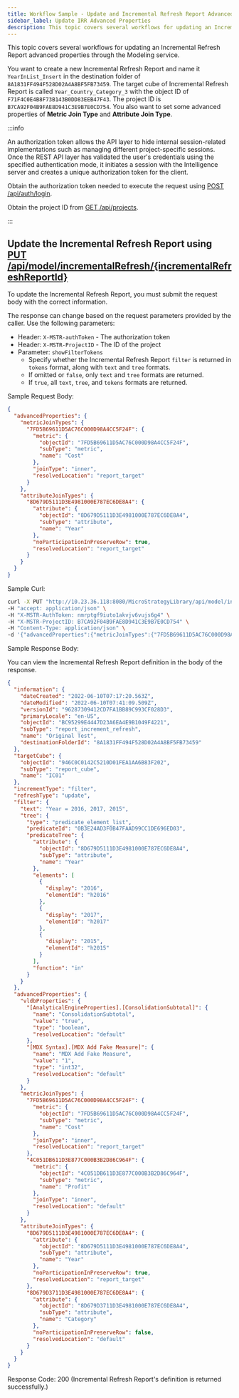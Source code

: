 ```yaml
---
title: Workflow Sample - Update and Incremental Refresh Report Advanced Properties
sidebar_label: Update IRR Advanced Properties
description: This topic covers several workflows for updating an Incremental Refresh Report advanced properties through the Modeling service.
---
```


This topic covers several workflows for updating an Incremental Refresh Report advanced properties through the Modeling service.

You want to create a new Incremental Refresh Report and name it `YearInList_Insert` in the destination folder of `8A1831FF494F528D02A4A8BF5FB73459`. The target cube of Incremental Refresh Report is called `Year_Country_Category_3` with the object ID of `F71F4C0E4B8F73B143B0DD83EEB47F43`. The project ID is `B7CA92F04B9FAE8D941C3E9B7E0CD754`. You also want to set some advanced properties of **Metric Join Type** and **Attribute Join Type**.

:::info

An authorization token allows the API layer to hide internal session-related implementations such as managing different project-specific sessions. Once the REST API layer has validated the user's credentials using the specified authentication mode, it initiates a session with the Intelligence server and creates a unique authorization token for the client.

Obtain the authorization token needed to execute the request using [POST /api/auth/login](https://demo.microstrategy.com/MicroStrategyLibrary/api-docs/index.html#/Authentication/postLogin).

Obtain the project ID from [GET /api/projects](https://demo.microstrategy.com/MicroStrategyLibrary/api-docs/index.html#/Projects/getProjects_1).

:::

## Update the Incremental Refresh Report using [PUT /api/model/incrementalRefresh/{incrementalRefreshReportId}](https://demo.microstrategy.com/MicroStrategyLibrary/api-docs/index.html#/Cubes/put_api_model_incrementalRefresh__incrementalRefreshReportId_)

To update the Incremental Refresh Report, you must submit the request body with the correct information.

The response can change based on the request parameters provided by the caller. Use the following parameters:

- Header: `X-MSTR-authToken` - The authorization token
- Header: `X-MSTR-ProjectID` - The ID of the project
- Parameter: `showFilterTokens`
  - Specify whether the Incremental Refresh Report `filter` is returned in `tokens` format, along with `text` and `tree` formats.
  - If omitted or `false`, only `text` and `tree` formats are returned.
  - If `true`, all `text`, `tree`, and `tokens` formats are returned.

Sample Request Body:

```json
{
  "advancedProperties": {
    "metricJoinTypes": {
      "7FD5B69611D5AC76C000D98A4CC5F24F": {
        "metric": {
          "objectId": "7FD5B69611D5AC76C000D98A4CC5F24F",
          "subType": "metric",
          "name": "Cost"
        },
        "joinType": "inner",
        "resolvedLocation": "report_target"
      }
    },
    "attributeJoinTypes": {
      "8D679D5111D3E4981000E787EC6DE8A4": {
        "attribute": {
          "objectId": "8D679D5111D3E4981000E787EC6DE8A4",
          "subType": "attribute",
          "name": "Year"
        },
        "noParticipationInPreserveRow": true,
        "resolvedLocation": "report_target"
      }
    }
  }
}
```

Sample Curl:

```bash
curl -X PUT "http://10.23.36.118:8080/MicroStrategyLibrary/api/model/incrementalRefresh/BC95299E4447D23A6EA4E9B1049F4221?showAdvancedProperties=true" \
-H "accept: application/json" \
-H "X-MSTR-AuthToken: nmrptgf9iuto1akvjv6vujs6g4" \
-H "X-MSTR-ProjectID: B7CA92F04B9FAE8D941C3E9B7E0CD754" \
-H "Content-Type: application/json" \
-d '{"advancedProperties":{"metricJoinTypes":{"7FD5B69611D5AC76C000D98A4CC5F24F":{"metric":{"objectId":"7FD5B69611D5AC76C000D98A4CC5F24F","subType":"metric","name":"Cost"},"joinType":"inner","resolvedLocation":"report_target"}},"attributeJoinTypes":{"8D679D5111D3E4981000E787EC6DE8A4":{"attribute":{"objectId":"8D679D5111D3E4981000E787EC6DE8A4","subType":"attribute","name":"Year"},"noParticipationInPreserveRow":true,"resolvedLocation":"report_target"}}}}'
```

Sample Response Body:

You can view the Incremental Refresh Report definition in the body of the response.

```json
{
  "information": {
    "dateCreated": "2022-06-10T07:17:20.563Z",
    "dateModified": "2022-06-10T07:41:09.509Z",
    "versionId": "96287309412CD7FA1BB89C993CF028D3",
    "primaryLocale": "en-US",
    "objectId": "BC95299E4447D23A6EA4E9B1049F4221",
    "subType": "report_increment_refresh",
    "name": "Original Test",
    "destinationFolderId": "8A1831FF494F528D02A4A8BF5FB73459"
  },
  "targetCube": {
    "objectId": "946C0C0142C5210D01FEA1AA6B83F202",
    "subType": "report_cube",
    "name": "IC01"
  },
  "incrementType": "filter",
  "refreshType": "update",
  "filter": {
    "text": "Year = 2016, 2017, 2015",
    "tree": {
      "type": "predicate_element_list",
      "predicateId": "0B3E24AD3F0B47FAAD99CC1DE696ED03",
      "predicateTree": {
        "attribute": {
          "objectId": "8D679D5111D3E4981000E787EC6DE8A4",
          "subType": "attribute",
          "name": "Year"
        },
        "elements": [
          {
            "display": "2016",
            "elementId": "h2016"
          },
          {
            "display": "2017",
            "elementId": "h2017"
          },
          {
            "display": "2015",
            "elementId": "h2015"
          }
        ],
        "function": "in"
      }
    }
  },
  "advancedProperties": {
    "vldbProperties": {
      "[AnalyticalEngineProperties].[ConsolidationSubtotal]": {
        "name": "ConsolidationSubtotal",
        "value": "true",
        "type": "boolean",
        "resolvedLocation": "default"
      },
      "[MDX Syntax].[MDX Add Fake Measure]": {
        "name": "MDX Add Fake Measure",
        "value": "1",
        "type": "int32",
        "resolvedLocation": "default"
      }
    },
    "metricJoinTypes": {
      "7FD5B69611D5AC76C000D98A4CC5F24F": {
        "metric": {
          "objectId": "7FD5B69611D5AC76C000D98A4CC5F24F",
          "subType": "metric",
          "name": "Cost"
        },
        "joinType": "inner",
        "resolvedLocation": "report_target"
      },
      "4C051DB611D3E877C000B3B2D86C964F": {
        "metric": {
          "objectId": "4C051DB611D3E877C000B3B2D86C964F",
          "subType": "metric",
          "name": "Profit"
        },
        "joinType": "inner",
        "resolvedLocation": "default"
      }
    },
    "attributeJoinTypes": {
      "8D679D5111D3E4981000E787EC6DE8A4": {
        "attribute": {
          "objectId": "8D679D5111D3E4981000E787EC6DE8A4",
          "subType": "attribute",
          "name": "Year"
        },
        "noParticipationInPreserveRow": true,
        "resolvedLocation": "report_target"
      },
      "8D679D3711D3E4981000E787EC6DE8A4": {
        "attribute": {
          "objectId": "8D679D3711D3E4981000E787EC6DE8A4",
          "subType": "attribute",
          "name": "Category"
        },
        "noParticipationInPreserveRow": false,
        "resolvedLocation": "default"
      }
    }
  }
}
```

Response Code: 200 (Incremental Refresh Report's definition is returned successfully.)
